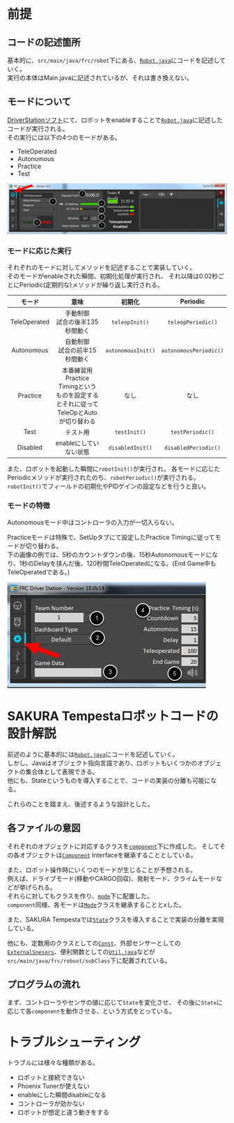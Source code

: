 # 前提
## コードの記述箇所
基本的に、`src/main/java/frc/robot`下にある、[`Robot.java`](./src/main/java/frc/robot/Robot.java)にコードを記述していく。  
実行の本体はMain.javaに記述されているが、それは書き換えない。

## モードについて
[DriverStationソフト](https://docs.wpilib.org/en/stable/docs/software/driverstation/index.html)にて、ロボットをenableすることで[`Robot.java`](./src/main/java/frc/robot/Robot.java)に記述したコードが実行される。  
その実行には以下の4つのモードがある。
- TeleOperated
- Autonomous
- Practice
- Test

![](./readmesrc/ds-operation-tab.webp)

### モードに応じた実行
それぞれのモードに対してメソッドを記述することで実装していく。  
そのモードがenableされた瞬間、初期化処理が実行され、
それ以降は0.02秒ごとにPeriodic(定期的な)メソッドが繰り返し実行される。

| モード | 意味 | 初期化 | Periodic |
| :--: | :--: | :--: | :--: |
|TeleOperated|手動制御<br>試合の後半135秒間動く|`teleopInit()`|`teleopPeriodic()`|
|Autonomous|自動制御<br>試合の前半15秒間動く|`autonomousInit()`|`autonomousPeriodic()`|
|Practice|本番練習用<br>Practice Timingというものを設定するとそれに従ってTeleOpとAutoが切り替わる|なし|なし|
|Test|テスト用|`testInit()`|`testPeriodic()`|
|Disabled|enableにしていない状態|`disabledInit()`|`disabledPeriodic()`|

また、ロボットを起動した瞬間に`robotInit()`が実行され、
各モードに応じたPeriodicメソッドが実行されたのち、`robotPeriodic()`が実行される。  
`robotInit()`でフィールドの初期化やPIDゲインの設定などを行うと良い。

### モードの特徴
Autonomousモード中はコントローラの入力が一切入らない。

Practiceモードは特殊で、SetUpタブにて設定したPractice Timingに従ってモードが切り替わる。  
下の画像の例では、5秒のカウントダウンの後、15秒Autonomousモードになり、1秒のDelayを挟んだ後、120秒間TeleOperatedになる。(End Game中もTeleOperatedである。)

![](./readmesrc/ds-setup-tab.webp)

# SAKURA Tempestaロボットコードの設計解説
前述のように基本的には[`Robot.java`](./src/main/java/frc/robot/Robot.java)にコードを記述していく。  
しかし、Javaはオブジェクト指向言語であり、ロボットもいくつかのオブジェクトの集合体として表現できる。  
他にも、Stateというものを導入することで、コードの実装の分離も可能になる。

これらのことを踏まえ、後述するような設計とした。



## 各ファイルの意図
それぞれのオブジェクトに対応するクラスを[`component`](./src/main/java/frc/robot/component/)下に作成した。
そしてその各オブジェクトは[`Component`](./src/main/java/frc/robot/component/Component.java) Interfaceを継承することとしている。

また、ロボット操作時にいくつのモードが生じることが予想される。  
例えば、ドライブモード(移動やCARGO回収)、発射モード、クライムモードなどが挙げられる。  
それらに対してもクラスを作り、[`mode`](./src/main/java/frc/robot/mode/)下に配置した。  
`component`同様、各モードは[`Mode`](./src/main/java/frc/robot/mode/Mode.java)クラスを継承することとxした。

また、SAKURA Tempestaでは[`State`](./src/main/java/frc/robot/State.java)クラスを導入することで実装の分離を実現している。  

他にも、定数用のクラスとしての[`Const`](src/main/java/frc/robot/subClass/Const.java)、外部センサーとしての[`ExternalSnesors`](src/main/java/frc/robot/subClass/ExternalSensors.java)、便利関数としての[`Util.java`](src/main/java/frc/robot/subClass/Util.java)などが`src/main/java/frc/roboot/subClass`下に配置されている。

## プログラムの流れ
まず、コントローラやセンサの値に応じて`State`を変化させ、
その後に`State`に応じて各`component`を動作させる、という方式をとっている。

# トラブルシューティング
トラブルには様々な種類がある。
- ロボットと接続できない
- Phoenix Tunerが使えない
- enableにした瞬間disableになる
- コントローラが効かない
- ロボットが想定と違う動きをする

